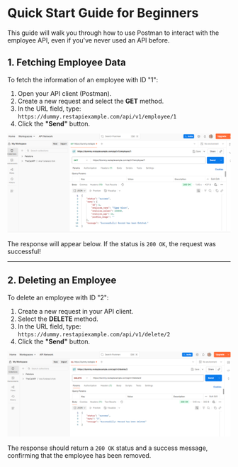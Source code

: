 # Quick Start Guide for Beginners

This guide will walk you through how to use Postman to interact with the employee API, even if you've never used an API before.

## 1. Fetching Employee Data

To fetch the information of an employee with ID "1":

1.  Open your API client (Postman).
2.  Create a new request and select the **GET** method.
3.  In the URL field, type: `https://dummy.restapiexample.com/api/v1/employee/1`
4.  Click the **"Send"** button.

![Screenshot of the GET request in Postman](images/get-request-postman.png)

The response will appear below. If the status is `200 OK`, the request was successful!

---

## 2. Deleting an Employee

To delete an employee with ID "2":

1.  Create a new request in your API client.
2.  Select the **DELETE** method.
3.  In the URL field, type: `https://dummy.restapiexample.com/api/v1/delete/2`
4.  Click the **"Send"** button.

![Screenshot of the DELETE request in Postman](images/delete-request-postman.png)

The response should return a `200 OK` status and a success message, confirming that the employee has been removed.

